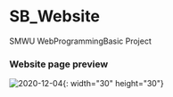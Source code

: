 # SB_Website
SMWU WebProgrammingBasic Project


### Website page preview 

![2020-12-04](https://user-images.githubusercontent.com/64299610/101076466-c17ee080-35e6-11eb-9512-edcb2df46068.png){: width="30" height="30"}
